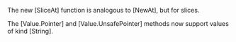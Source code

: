 The new [SliceAt] function is analogous to [NewAt], but for slices.

The [Value.Pointer] and [Value.UnsafePointer] methods now support values of kind [String].
